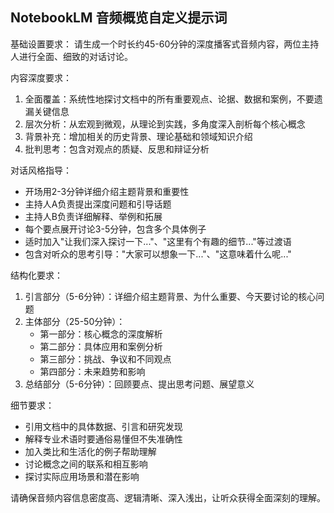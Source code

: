 ## NotebookLM 音频概览自定义提示词

基础设置要求：
请生成一个时长约45-60分钟的深度播客式音频内容，两位主持人进行全面、细致的对话讨论。

内容深度要求：
1. 全面覆盖：系统性地探讨文档中的所有重要观点、论据、数据和案例，不要遗漏关键信息
2. 层次分析：从宏观到微观，从理论到实践，多角度深入剖析每个核心概念
3. 背景补充：增加相关的历史背景、理论基础和领域知识介绍
4. 批判思考：包含对观点的质疑、反思和辩证分析

对话风格指导：
- 开场用2-3分钟详细介绍主题背景和重要性
- 主持人A负责提出深度问题和引导话题
- 主持人B负责详细解释、举例和拓展
- 每个要点展开讨论3-5分钟，包含多个具体例子
- 适时加入"让我们深入探讨一下..."、"这里有个有趣的细节..."等过渡语
- 包含对听众的思考引导："大家可以想象一下..."、"这意味着什么呢..."

结构化要求：
1. 引言部分（5-6分钟）：详细介绍主题背景、为什么重要、今天要讨论的核心问题
2. 主体部分（25-50分钟）：
   - 第一部分：核心概念的深度解析
   - 第二部分：具体应用和案例分析
   - 第三部分：挑战、争议和不同观点
   - 第四部分：未来趋势和影响
3. 总结部分（5-6分钟）：回顾要点、提出思考问题、展望意义

细节要求：
- 引用文档中的具体数据、引言和研究发现
- 解释专业术语时要通俗易懂但不失准确性
- 加入类比和生活化的例子帮助理解
- 讨论概念之间的联系和相互影响
- 探讨实际应用场景和潜在影响

请确保音频内容信息密度高、逻辑清晰、深入浅出，让听众获得全面深刻的理解。
